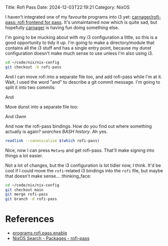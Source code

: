 Title: Rofi Pass
Date: 2024-12-03T22:19:21
Category: NixOS

I haven't integrated one of my favourite programs into i3 yet: [carnager/rofi-pass: rofi frontend for pass](https://github.com/carnager/rofi-pass). It's unmaintained now which is quite sad, but hopefully [carnager](https://github.com/carnager) is having fun doing something else.

I'm going to be mucking about with my i3 configuration a little, so this is a good opportunity to tidy it up. I'm going to make a directory/module that contains all the i3 stuff and has a single entry point, because my dunst configuration doesn't make much sense to use unless I'm also using i3.

```bash
cd ~/code/nix/nix-config
git checkout -b rofi-pass
```

<!-- TODO Link to commit dbbec61 -->

And I can move rofi into a separate file too, and add rofi-pass while I'm at it.
Wait, I used the word "and" to describe a git commit message. I'm going to split it into two commits:

<!-- TODO Link to commit ff38f0b -->

And

<!-- TODO Link to commit a339dbd -->

Move dunst into a separate file too:

<!-- TODO Link to commit c080272 -->

And i3wm

<!-- TODO Link to commit 74dabf5 -->

And now the rofi-pass bindings. How do you find out where something actually is again? *searches BASH history*. Ah yes.

```bash
readlink --canonicalize $(which rofi-pass)
```

<!-- TODO Link to commit da351cf -->

Nice, now I can press `Meta+p` and get rofi-pass. That'll make signing into things a lot easier.

Not a lot of changes, but the i3 configuration is lot tidier now, I think. It'd be cool if I could move the `rofi`-related i3 bindings into the `rofi` file, but maybe that doesn't make sense... :thinking_face:

```bash
cd ~/code/nix/nix-config
git checkout main
git merge rofi-pass
git branch -d rofi-pass
```

# References

- [programs.rofi.pass.enable](https://nix-community.github.io/home-manager/options.xhtml#opt-programs.rofi.pass.enable)
- [NixOS Search - Packages - rofi-pass](https://search.nixos.org/packages?channel=24.11&show=rofi-pass&from=0&size=50&sort=relevance&type=packages&query=rofi-pass)

